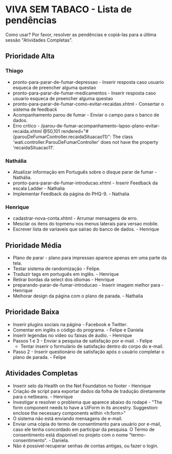 VIVA SEM TABACO - Lista de pendências
=======================================

Como usar?
Por favor, resolver as pendências e copiá-las para a última sessão "Atividades Completas".

Prioridade Alta
------------------------

### Thiago
 * pronto-para-parar-de-fumar-depressao - Inserir resposta caso usuario esqueca de preencher alguma questao
 * pronto-para-parar-de-fumar-medicamentos - Inserir resposta caso usuario esqueca de preencher alguma questao
 * pronto-para-parar-de-fumar-como-evitar-recaidas.xhtml - Consertar o sistema de feedback
 * Acompanhamento parou de fumar - Enviar o campo para o banco de dados.
 * Erro critico - /parou-de-fumar-acompanhamento-lapso-plano-evitar-recaida.xhtml @50,101 rendered="#{parouDeFumarController.recaidaSituacao11}": The class 'wati.controller.ParouDeFumarController' does not have the property 'recaidaSituacao11'.

### Nathália
 * Atualizar informação em Português sobre o disque parar de fumar - Nathália.
 * pronto-para-parar-de-fumar-introducao.xhtml - Inserir Feedback da escala Ladder - Nathalia
 * Implementar Feedback da página do PHQ-9. - Nathalia

### Henrique
 * cadastrar-nova-conta.xhtml - Arrumar mensagens de erro.
 * Mesclar os itens do topmenu nos menus laterais para versao mobile.
 * Escrever lista de variaveis que sairao do banco de dados. - Henrique
 

Prioridade Média
------------------------
 * Plano de parar - plano para impressao aparece apenas em uma parte da tela.
 * Testar sistema de randomização - Felipe.
 * Traduzir tags em português em inglês. - Henrique
 * Retirar bordas da select dos idiomas - Henrique
 * preparando-parar-de-fumar-introducao - Inserir imagem melhor para - Henrique
 * Melhorar design da página com o plano de parada. - Nathalia
 

Prioridade Baixa
-------------------------	
* Inserir plugins sociais na página - Facebook e Twitter.
* Comentar em inglês o código do programa. - Felipe e Daniela
* Inserir legendas no vídeo ou faixas de áudio. - Henrique
* Passos 1 e 3 - Enviar a pesquisa de satisfação por e-mail. - Felipe
   * Tentar inserir o formulário de satisfação dentro do corpo do e-mail.
* Passo 2 - Inserir questionário de satisfação após o usuário completar o plano de parada. - Felipe


Atividades Completas
-------------------------
 * Inserir selo da Health on the Net Foundation no footer - Henrique
 * Criação de script para exportar dados da folha de tradução diretamente para o netbeans. - Henrique
 * Investigar e resolver o problema que aparece abaixo do rodapé - "The form component needs to have a UIForm in its ancestry. Suggestion: enclose the necessary components within <h:form>"
 * O sistema não está enviando mensagens de e-mail.
 * Enviar uma cópia do termo de consentimento para usuário por e-mail, caso ele tenha concordado em participar da pesquisa. O Termo de consentimento está disponível no projeto com o nome "termo-consentimento". - Daniela.
 * Não é possível recuperar senhas de contas antigas, ou fazer o login.

